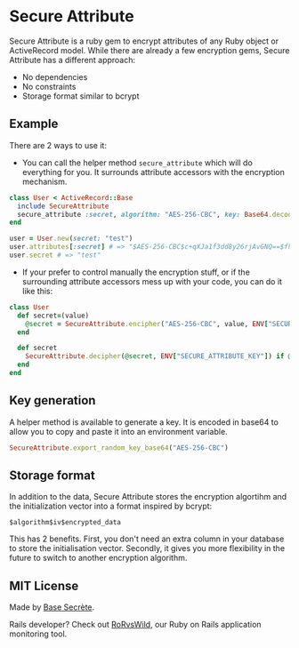 # Secure Attribute

Secure Attribute is a ruby gem to encrypt attributes of any Ruby object or ActiveRecord model.
While there are already a few encryption gems, Secure Attribute has a different approach:

- No dependencies
- No constraints
- Storage format similar to bcrypt

## Example

There are 2 ways to use it:

- You can call the helper method `secure_attribute` which will do everything for you.
It surrounds attribute accessors with the encryption mechanism.

```ruby
class User < ActiveRecord::Base
  include SecureAttribute
  secure_attribute :secret, algorithm: "AES-256-CBC", key: Base64.decode64(ENV["SECURE_ATTRIBUTE_KEY"])
end

user = User.new(secret: "test")
user.attributes[:secret] # => "$AES-256-CBC$c+qXJa1f3dd8y26rjAvGNQ==$fhMvLkC7g+gaw5pxqpkFlQ=="
user.secret # => "test"
```

- If your prefer to control manually the encryption stuff, or if the surrounding attribute accessors mess up with your code, you can do it like this:

```ruby
class User
  def secret=(value)
    @secret = SecureAttribute.encipher("AES-256-CBC", value, ENV["SECURE_ATTRIBUTE_KEY"])
  end

  def secret
    SecureAttribute.decipher(@secret, ENV["SECURE_ATTRIBUTE_KEY"]) if @secret
  end
end
```

## Key generation

A helper method is available to generate a key. It is encoded in base64 to allow you to copy and paste it into an environment variable.

```ruby
SecureAttribute.export_random_key_base64("AES-256-CBC")
```

## Storage format

In addition to the data, Secure Attribute stores the encryption algortihm and the initialization vector into a format inspired by bcrypt:

```
$algorithm$iv$encrypted_data
```

This has 2 benefits. First, you don't need an extra column in your database to store the initialisation vector. Secondly, it gives you more flexibility in the future to switch to another encryption algorithm.

## MIT License

Made by [Base Secrète](https://basesecrete.com/en).

Rails developer? Check out [RoRvsWild](https://www.rorvswild.com), our Ruby on Rails application monitoring tool.
